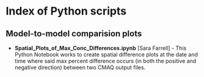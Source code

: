 # Index of Python scripts

## Model-to-model comparision plots
* **Spatial_Plots_of_Max_Conc_Differences.ipynb** [Sara Farrell] - This Python Notebook works to create spatial difference plots at the date and time where said max percent difference occurs (in both the positive and negative direction) between two CMAQ output files.
